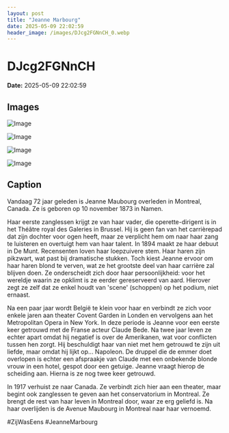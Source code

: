 ```yaml
---
layout: post
title: "Jeanne Marbourg"
date: 2025-05-09 22:02:59
header_image: /images/DJcg2FGNnCH_0.webp
---
```


# DJcg2FGNnCH

**Date:** 2025-05-09 22:02:59

## Images

![Image](/zij.was.eens/images/DJcg2FGNnCH_0.webp)

![Image](/zij.was.eens/images/DJcg2FGNnCH_1.webp)

![Image](/zij.was.eens/images/DJcg2FGNnCH_2.webp)

![Image](/zij.was.eens/images/DJcg2FGNnCH_3.webp)

## Caption

Vandaag 72 jaar geleden is Jeanne Maubourg overleden in Montreal, Canada. Ze is geboren op 10 november 1873 in Namen. 

Haar eerste zanglessen krijgt ze van haar vader, die operette-dirigent is in het Théâtre royal des Galeries in Brussel. Hij is geen fan van het carrièrepad dat zijn dochter voor ogen heeft, maar ze verplicht hem om naar haar zang te luisteren en overtuigt hem van haar talent. In 1894 maakt ze haar debuut in De Munt. Recensenten loven haar loepzuivere stem. Haar haren zijn pikzwart, wat past bij dramatische stukken. Toch kiest Jeanne ervoor om haar haren blond te verven, wat ze het grootste deel van haar carrière zal blijven doen. Ze onderscheidt zich door haar persoonlijkheid: voor het wereldje waarin ze opklimt is ze eerder gereserveerd van aard. Hierover zegt ze zelf dat ze enkel houdt van 'scene' (schoppen) op het podium, niet ernaast. 

Na een paar jaar wordt België te klein voor haar en verbindt ze zich voor enkele jaren aan theater Covent Garden in Londen en vervolgens aan het Metropolitan Opera in New York. In deze periode is Jeanne voor een eerste keer getrouwd met de Franse acteur Claude Bede. Na twee jaar leven ze echter apart omdat hij negatief is over de Amerikanen, wat voor conflicten tussen hen zorgt. Hij beschuldigt haar van niet met hem getrouwd te zijn uit liefde, maar omdat hij lijkt op... Napoleon. De druppel die de emmer doet overlopen is echter een afspraakje van Claude met een onbekende blonde vrouw in een hotel, gespot door een getuige. Jeanne vraagt hierop de scheiding aan. Hierna is ze nog twee keer getrouwd.

In 1917 verhuist ze naar Canada. Ze verbindt zich hier aan een theater, maar begint ook zanglessen te geven aan het conservatorium in Montreal. Ze brengt de rest van haar leven in Montreal door, waar ze erg geliefd is. Na haar overlijden is de Avenue Maubourg in Montreal naar haar vernoemd. 

#ZijWasEens #JeanneMarbourg

